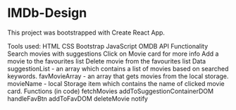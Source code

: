 # IMDb-Design
This project was bootstrapped with Create React App.

Tools used:
HTML
CSS
Bootstrap
JavaScript
OMDB API
Functionality
Search movies with suggestions
Click on Movie card for more info
Add a movie to the favourites list
Delete movie from the favourites list
Data
suggestionList - an array which contains a list of movies based on searched keywords.
favMovieArray - an array that gets movies from the local storage.
movieName - local Storage item which contains the name of clicked movie card.
Functions (in code)
fetchMovies
addToSuggestionContainerDOM
handleFavBtn
addToFavDOM
deleteMovie
notify

